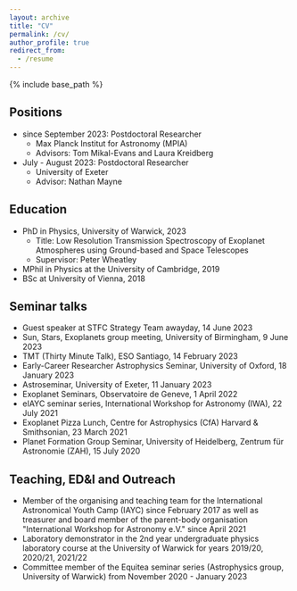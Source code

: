 ```yaml
---
layout: archive
title: "CV"
permalink: /cv/
author_profile: true
redirect_from:
  - /resume
---
```


{% include base_path %}

## Positions
* since September 2023: Postdoctoral Researcher
  * Max Planck Institut for Astronomy (MPIA)
  * Advisors: Tom Mikal-Evans and Laura Kreidberg
* July - August 2023: Postdoctoral Researcher
  * University of Exeter
  * Advisor: Nathan Mayne

## Education
* PhD in Physics, University of Warwick, 2023
  * Title: Low Resolution Transmission Spectroscopy of Exoplanet Atmospheres using Ground-based and Space Telescopes
  * Supervisor: Peter Wheatley
* MPhil in Physics at the University of Cambridge, 2019
* BSc at University of Vienna, 2018


## Seminar talks
* Guest speaker at STFC Strategy Team awayday, 14 June 2023
* Sun, Stars, Exoplanets group meeting, University of Birmingham, 9 June 2023
* TMT (Thirty Minute Talk), ESO Santiago, 14 February 2023
* Early-Career Researcher Astrophysics Seminar, University of Oxford, 18 January 2023
* Astroseminar, University of Exeter, 11 January 2023
* Exoplanet Seminars, Observatoire de Geneve, 1 April 2022
* eIAYC seminar series, International Workshop for Astronomy (IWA), 22 July 2021
* Exoplanet Pizza Lunch, Centre for Astrophysics (CfA) Harvard & Smithsonian, 23 March 2021
* Planet Formation Group Seminar, University of Heidelberg, Zentrum für Astronomie (ZAH), 15 July 2020


## Teaching, ED&I and Outreach
* Member of the organising and teaching team for the International Astronomical Youth Camp (IAYC) since February 2017 as well as treasurer and board member of the parent-body organisation "International Workshop for Astronomy e.V." since April 2021
* Laboratory demonstrator in the 2nd year undergraduate physics laboratory course at the University of Warwick for years 2019/20, 2020/21, 2021/22
* Committee member of the Equitea seminar series (Astrophysics group, University of Warwick) from November 2020 - January 2023
  

